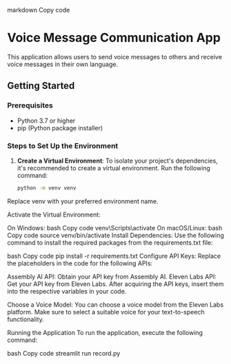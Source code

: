 markdown
Copy code
# Voice Message Communication App

This application allows users to send voice messages to others and receive voice messages in their own language. 

## Getting Started

### Prerequisites

- Python 3.7 or higher
- pip (Python package installer)

### Steps to Set Up the Environment

1. **Create a Virtual Environment**:
   To isolate your project's dependencies, it's recommended to create a virtual environment. Run the following command:

   ```bash
   python -m venv venv
Replace venv with your preferred environment name.

Activate the Virtual Environment:

On Windows:
bash
Copy code
venv\Scripts\activate
On macOS/Linux:
bash
Copy code
source venv/bin/activate
Install Dependencies: Use the following command to install the required packages from the requirements.txt file:

bash
Copy code
pip install -r requirements.txt
Configure API Keys: Replace the placeholders in the code for the following APIs:

Assembly AI API: Obtain your API key from Assembly AI.
Eleven Labs API: Get your API key from Eleven Labs.
After acquiring the API keys, insert them into the respective variables in your code.

Choose a Voice Model: You can choose a voice model from the Eleven Labs platform. Make sure to select a suitable voice for your text-to-speech functionality.

Running the Application
To run the application, execute the following command:

bash
Copy code
streamlit run record.py

